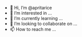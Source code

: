 - 👋 Hi, I’m @apritarice
- 👀 I’m interested in ...
- 🌱 I’m currently learning ...
- 💞️ I’m looking to collaborate on ...
- 📫 How to reach me ...

<!---
apritarice/apritarice is a ✨ special ✨ repository because its `README.md` (this file) appears on your GitHub profile.
You can click the Preview link to take a look at your changes.
--->
